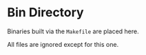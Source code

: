# Bin Directory

Binaries built via the `Makefile` are placed here.

All files are ignored except for this one.
